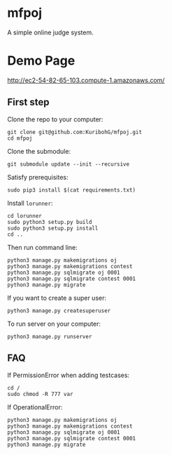 # mfpoj

A simple online judge system.

# Demo Page
http://ec2-54-82-65-103.compute-1.amazonaws.com/

## First step

Clone the repo to your computer:
```
git clone git@github.com:KuribohG/mfpoj.git
cd mfpoj
```

Clone the submodule:
```
git submodule update --init --recursive
```

Satisfy prerequisites:
```
sudo pip3 install $(cat requirements.txt)
```

Install `lorunner`:
```
cd lorunner
sudo python3 setup.py build
sudo python3 setup.py install
cd ..
```

Then run command line:
```
python3 manage.py makemigrations oj
python3 manage.py makemigrations contest
python3 manage.py sqlmigrate oj 0001
python3 manage.py sqlmigrate contest 0001
python3 manage.py migrate
```

If you want to create a super user:
```
python3 manage.py createsuperuser
```

To run server on your computer:
```
python3 manage.py runserver
```

## FAQ

If PermissionError when adding testcases:
```
cd /
sudo chmod -R 777 var
```

If OperationalError:
```
python3 manage.py makemigrations oj
python3 manage.py makemigrations contest
python3 manage.py sqlmigrate oj 0001
python3 manage.py sqlmigrate contest 0001
python3 manage.py migrate
```

